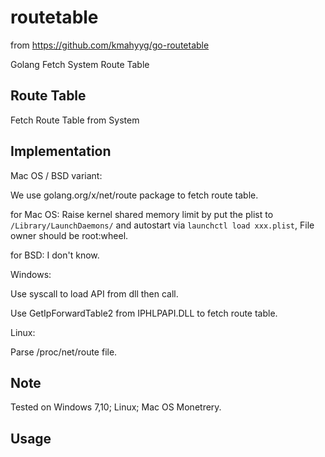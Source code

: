 # routetable

from https://github.com/kmahyyg/go-routetable

Golang Fetch System Route Table

## Route Table

Fetch Route Table from System

## Implementation

Mac OS / BSD variant:

We use golang.org/x/net/route package to fetch route table.

for Mac OS: Raise kernel shared memory limit by put the plist to `/Library/LaunchDaemons/` and autostart
via `launchctl load xxx.plist`,
File owner should be root:wheel.

for BSD: I don't know.

Windows:

Use syscall to load API from dll then call.

Use GetIpForwardTable2 from IPHLPAPI.DLL to fetch route table.

Linux:

Parse /proc/net/route file.

## Note

Tested on Windows 7,10; Linux; Mac OS Monetrery.

## Usage


